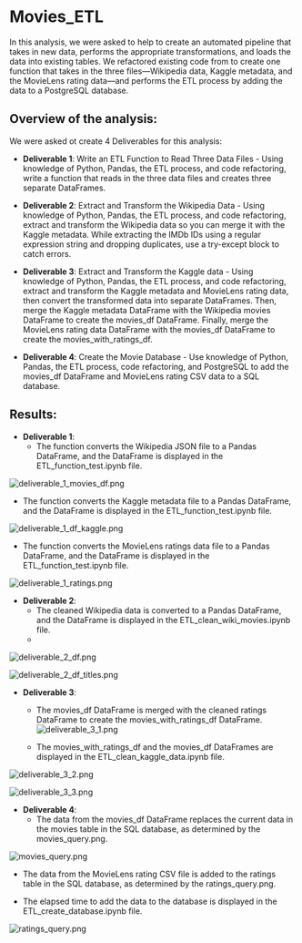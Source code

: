 # Movies_ETL
In this analysis, we were asked to help to create an automated pipeline that takes in new data, performs the appropriate transformations, and loads the data into existing tables. We refactored existing code from to create one function that takes in the three files—Wikipedia data, Kaggle metadata, and the MovieLens rating data—and performs the ETL process by adding the data to a PostgreSQL database.

## Overview of the analysis: 

We were asked ot create 4 Deliverables for this analysis: 

- **Deliverable 1**: Write an ETL Function to Read Three Data Files - Using knowledge of Python, Pandas, the ETL process, and code refactoring, write a function that reads in the three data files and creates three separate DataFrames.

- **Deliverable 2**: Extract and Transform the Wikipedia Data - Using knowledge of Python, Pandas, the ETL process, and code refactoring, extract and transform the Wikipedia data so you can merge it with the Kaggle metadata. While extracting the IMDb IDs using a regular expression string and dropping duplicates, use a try-except block to catch errors.

- **Deliverable 3**: Extract and Transform the Kaggle data - Using knowledge of Python, Pandas, the ETL process, and code refactoring, extract and transform the Kaggle metadata and MovieLens rating data, then convert the transformed data into separate DataFrames. Then, merge the Kaggle metadata DataFrame with the Wikipedia movies DataFrame to create the movies_df DataFrame. Finally, merge the MovieLens rating data DataFrame with the movies_df DataFrame to create the movies_with_ratings_df.

- **Deliverable 4**: Create the Movie Database - Use knowledge of Python, Pandas, the ETL process, code refactoring, and PostgreSQL to add the movies_df DataFrame and MovieLens rating CSV data to a SQL database.


## Results: 

- **Deliverable 1**:
  - The function converts the Wikipedia JSON file to a Pandas DataFrame, and the DataFrame is displayed in the ETL_function_test.ipynb file.
  
![deliverable_1_movies_df.png](Resources_Images/deliverable_1_movies_df.png)
  
  - The function converts the Kaggle metadata file to a Pandas DataFrame, and the DataFrame is displayed in the ETL_function_test.ipynb file.
  
![deliverable_1_df_kaggle.png](Resources_Images/deliverable_1_df_kaggle.png) 
 
  - The function converts the MovieLens ratings data file to a Pandas DataFrame, and the DataFrame is displayed in the ETL_function_test.ipynb file.

![deliverable_1_ratings.png](Resources_Images/deliverable_1_ratings.png) 


- **Deliverable 2**: 
  - The cleaned Wikipedia data is converted to a Pandas DataFrame, and the DataFrame is displayed in the ETL_clean_wiki_movies.ipynb file.
  - 
![deliverable_2_df.png](Resources_Images/deliverable_2_df.png) 
 
 ![deliverable_2_df_titles.png](Resources_Images/deliverable_2_df_titles.png) 

- **Deliverable 3**: 
  - The movies_df DataFrame is merged with the cleaned ratings DataFrame to create the movies_with_ratings_df DataFrame. 
  ![deliverable_3_1.png](Resources_Images/deliverable_3_1.png) 
  
  - The movies_with_ratings_df and the movies_df DataFrames are displayed in the ETL_clean_kaggle_data.ipynb file.

 ![deliverable_3_2.png](Resources_Images/deliverable_3_2.png) 
 
  ![deliverable_3_3.png](Resources_Images/deliverable_3_3.png) 

- **Deliverable 4**:
  - The data from the movies_df DataFrame replaces the current data in the movies table in the SQL database, as determined by the movies_query.png.
  
 ![movies_query.png](Resources_Images/movies_query.png) 
  
  - The data from the MovieLens rating CSV file is added to the ratings table in the SQL database, as determined by the ratings_query.png.

   
  
  - The elapsed time to add the data to the database is displayed in the ETL_create_database.ipynb file. 

![ratings_query.png](Resources_Images/ratings_query.png) 
